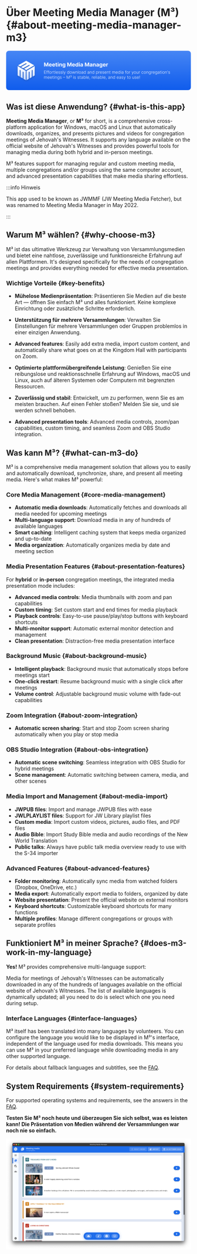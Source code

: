 # Über Meeting Media Manager (M³) {#about-meeting-media-manager-m3}

![M³ banner](./../assets/m3-banner.png)

## Was ist diese Anwendung? {#what-is-this-app}

**Meeting Media Manager**, or **M³** for short, is a comprehensive cross-platform application for Windows, macOS and Linux that automatically downloads, organizes, and presents pictures and videos for congregation meetings of Jehovah's Witnesses. It supports any language available on the official website of Jehovah's Witnesses and provides powerful tools for managing media during both hybrid and in-person meetings.

M³ features support for managing regular and custom meeting media, multiple congregations and/or groups using the same computer account, and advanced presentation capabilities that make media sharing effortless.

:::info Hinweis

This app used to be known as JWMMF (JW Meeting Media Fetcher), but was renamed to Meeting Media Manager in May 2022.

:::

## Warum M³ wählen? {#why-choose-m3}

M³ ist das ultimative Werkzeug zur Verwaltung von Versammlungsmedien und bietet eine nahtlose, zuverlässige und funktionsreiche Erfahrung auf allen Plattformen. It's designed specifically for the needs of congregation meetings and provides everything needed for effective media presentation.

### Wichtige Vorteile {#key-benefits}

- **Mühelose Medienpräsentation**: Präsentieren Sie Medien auf die beste Art — öffnen Sie einfach M³ und alles funktioniert. Keine komplexe Einrichtung oder zusätzliche Schritte erforderlich.

- **Unterstützung für mehrere Versammlungen**: Verwalten Sie Einstellungen für mehrere Versammlungen oder Gruppen problemlos in einer einzigen Anwendung.

- **Advanced features**: Easily add extra media, import custom content, and automatically share what goes on at the Kingdom Hall with participants on Zoom.

- **Optimierte plattformübergreifende Leistung**: Genießen Sie eine reibungslose und reaktionsschnelle Erfahrung auf Windows, macOS und Linux, auch auf älteren Systemen oder Computern mit begrenzten Ressourcen.

- **Zuverlässig und stabil**: Entwickelt, um zu performen, wenn Sie es am meisten brauchen. Auf einen Fehler stoßen? Melden Sie sie, und sie werden schnell behoben.

- **Advanced presentation tools**: Advanced media controls, zoom/pan capabilities, custom timing, and seamless Zoom and OBS Studio integration.

## Was kann M³? {#what-can-m3-do}

M³ is a comprehensive media management solution that allows you to easily and automatically download, synchronize, share, and present all meeting media. Here's what makes M³ powerful:

### Core Media Management {#core-media-management}

- **Automatic media downloads**: Automatically fetches and downloads all media needed for upcoming meetings
- **Multi-language support**: Download media in any of hundreds of available languages
- **Smart caching**: Intelligent caching system that keeps media organized and up-to-date
- **Media organization**: Automatically organizes media by date and meeting section

### Media Presentation Features {#about-presentation-features}

For **hybrid** or **in-person** congregation meetings, the integrated media presentation mode includes:

- **Advanced media controls**: Media thumbnails with zoom and pan capabilities
- **Custom timing**: Set custom start and end times for media playback
- **Playback controls**: Easy-to-use pause/play/stop buttons with keyboard shortcuts
- **Multi-monitor support**: Automatic external monitor detection and management
- **Clean presentation**: Distraction-free media presentation interface

### Background Music {#about-background-music}

- **Intelligent playback**: Background music that automatically stops before meetings start
- **One-click restart**: Resume background music with a single click after meetings
- **Volume control**: Adjustable background music volume with fade-out capabilities

### Zoom Integration {#about-zoom-integration}

- **Automatic screen sharing**: Start and stop Zoom screen sharing automatically when you play or stop media

### OBS Studio Integration {#about-obs-integration}

- **Automatic scene switching**: Seamless integration with OBS Studio for hybrid meetings
- **Scene management**: Automatic switching between camera, media, and other scenes

### Media Import and Management {#about-media-import}

- **JWPUB files**: Import and manage JWPUB files with ease
- **JWLPLAYLIST files**: Support for JW Library playlist files
- **Custom media**: Import custom videos, pictures, audio files, and PDF files
- **Audio Bible**: Import Study Bible media and audio recordings of the New World Translation
- **Public talks**: Always have public talk media overview ready to use with the S-34 importer

### Advanced Features {#about-advanced-features}

- **Folder monitoring**: Automatically sync media from watched folders (Dropbox, OneDrive, etc.)
- **Media export**: Automatically export media to folders, organized by date
- **Website presentation**: Present the official website on external monitors
- **Keyboard shortcuts**: Customizable keyboard shortcuts for many functions
- **Multiple profiles**: Manage different congregations or groups with separate profiles

## Funktioniert M³ in meiner Sprache? {#does-m3-work-in-my-language}

**Yes!** M³ provides comprehensive multi-language support:

Media for meetings of Jehovah's Witnesses can be automatically downloaded in any of the hundreds of languages available on the official website of Jehovah's Witnesses. The list of available languages is dynamically updated; all you need to do is select which one you need during setup.

### Interface Languages {#interface-languages}

M³ itself has been translated into many languages by volunteers. You can configure the language you would like to be displayed in M³'s interface, independent of the language used for media downloads. This means you can use M³ in your preferred language while downloading media in any other supported language.

For details about fallback languages and subtitles, see the [FAQ](faq#language-support).

## System Requirements {#system-requirements}

For supported operating systems and requirements, see the answers in the [FAQ](faq#technical-questions).

**Testen Sie M³ noch heute und überzeugen Sie sich selbst, was es leisten kann! Die Präsentation von Medien während der Versammlungen war noch nie so einfach.**

![M³ preview](./../assets/m3-preview.png)
